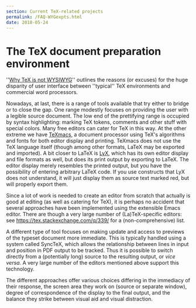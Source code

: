 ```yaml
---
section: Current TeX-related projects
permalink: /FAQ-WYGexpts.html
date: 2018-05-24
---
```


# The TeX document preparation environment

''[Why TeX is not WYSIWYG](FAQ-notWYSIWYG.md)''
outlines the reasons (or excuses) for the huge disparity of user
interface between ''typical'' TeX environments and commercial word
processors.

Nowadays, at last, there is a range of tools available that try either
to bridge or to close the gap.  One range modestly focuses on
providing the user with a legible source document. The low end of the
prettifying range is occupied by syntax highlighting: marking TeX
tokens, comments and other stuff with special colors.
Many free editors can cater for TeX in this way. At the other
extreme we have [TeXmacs](http://www.texmacs.org),
a&nbsp;document processor using
TeX's algorithms and fonts for both editor display and printing.
TeXmacs does not use the TeX
language itself (though among other formats, LaTeX may be exported
and imported).  A bit closer to LaTeX is
[LyX](http://www.lyx.org/), which has its own
editor display and file formats as well, but does its print output by
exporting to LaTeX.  The editor display merely resembles the
printed output, but you have the possibility of entering arbitrary
LaTeX code.  If you use constructs that LyX does not
understand, it will just display them as source text marked red, but
will properly export them.

Since a lot of work is needed to create an editor from scratch that actually is
good at editing (as well as catering for TeX), it is perhaps no accident that
several approaches have been implemented using the extensible Emacs editor.
There are though a very large number of (La)TeX-specific editors: see
<https://tex.stackexchange.com/q/339/> for a (non-comprehensive) list.

A different type of tool focuses on making update and access to previews of the
typeset document more immediate. This is typically handled using a system
called SyncTeX, which allows the relationship between lines in input and
position in PDF output to be tracked. Thus it is possible to switch directly
from a (potentially long) source to the resulting output, or _vice versa_. A
very large number of the editors mentioned above support this technology.

The different approaches offer various choices differing in the
immediacy of their response, the screen area they work on (source or
separate window), degree of correspondence of the display to the final
output, and the balance they strike between visual aid and visual
distraction.

